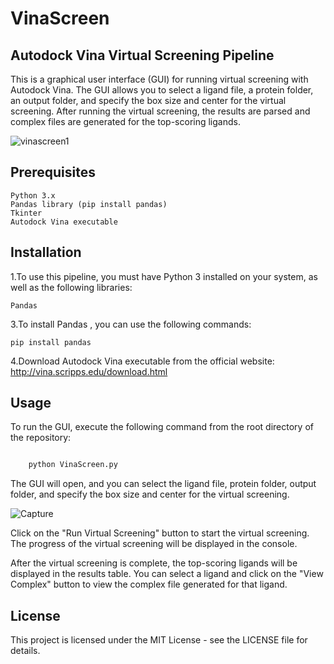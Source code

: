 # VinaScreen 
## Autodock Vina Virtual Screening Pipeline

This is a graphical user interface (GUI) for running virtual screening with Autodock Vina. The GUI allows you to select a ligand file, a protein folder, an output folder, and specify the box size and center for the virtual screening. After running the virtual screening, the results are parsed and complex files are generated for the top-scoring ligands.

![vinascreen1](https://user-images.githubusercontent.com/91246296/221368511-cb45cf0c-50a8-4f84-9166-07e0f741006b.png)

## Prerequisites


    Python 3.x
    Pandas library (pip install pandas)
    Tkinter 
    Autodock Vina executable


## Installation

1.To use this pipeline, you must have Python 3 installed on your system, as well as the following libraries:

    Pandas

3.To install Pandas , you can use the following commands:

    pip install pandas
  

4.Download Autodock Vina executable from the official website: http://vina.scripps.edu/download.html

## Usage
To run the GUI, execute the following command from the root directory of the repository:
```bash

    python VinaScreen.py

```
The GUI will open, and you can select the ligand file, protein folder, output folder, and specify the box size and center for the virtual screening.

![Capture](https://user-images.githubusercontent.com/91246296/229913629-b1e9a5b8-e131-422b-9e2b-ae063a911cb3.JPG)


Click on the "Run Virtual Screening" button to start the virtual screening. The progress of the virtual screening will be displayed in the console.

After the virtual screening is complete, the top-scoring ligands will be displayed in the results table. You can select a ligand and click on the "View Complex" button to view the complex file generated for that ligand.


## License

This project is licensed under the MIT License - see the LICENSE file for details.
